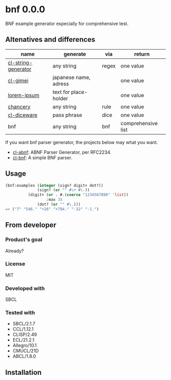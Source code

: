 # bnf 0.0.0
BNF example generator especially for comprehensive test.

## Altenatives and differences

| name                  | generate              | via   | return             |
| --------------------- | --------------------- | ----- | ------------------ |
| [cl-string-generator] | any string            | regex | one value          |
| [cl-gimei]            | japanese name, adress |       | one value          |
| [lorem-ipsum]         | text for place-holder |       | one value          |
| [chancery]            | any string            | rule  | one value          |
| [cl-diceware]         | pass phrase           | dice  | one value          |
| bnf                   | any string            | bnf   | comprehensive list |

If you want bnf parser generator, the projects below may what you want.

* [cl-abnf]: ABNF Parser Generator, per RFC2234.
* [cl-bnf]: A simple BNF parser.

## Usage

```lisp
(bnf:examples (integer (sign? digit+ dot?))
              (sign? (or "" #\+ #\-))
	      (digit+ (or . #.(coerce "1234567890" 'list))
	              :max 3)
              (dot? (or "" #\.)))
=> ("7" "546." "+26" "+794." "-32" "-1.")
```

## From developer

### Product's goal
Already?
### License
MIT
### Developed with
SBCL
### Tested with
* SBCL/2.1.7
* CCL/1.12.1
* CLISP/2.49
* ECL/21.2.1
* Allegro/10.1
* CMUCL/21D
* ABCL/1.8.0

## Installation

<!-- Links -->

[cl-string-generator]: https://github.com/pokepay/cl-string-generator
[cl-gimei]: https://github.com/cxxxr/cl-gimei
[lorem-ipsum]:https://github.com/phoe/lorem-ipsum.git
[chancery]:https://hg.stevelosh.com/chancery
[cl-diceware]:https://github.com/billstclair/cl-diceware.git
[cl-abnf]:https://github.com/dimitri/cl-abnf.git
[cl-bnf]:https://github.com/diasbruno/cl-bnf.git
